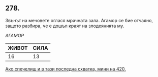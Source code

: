 ## 278.

Звънът на мечовете оглася мрачната зала. Агамор се бие отчаяно,
защото разбира, че е дошъл краят на злодеянията му.

_АГАМОР_

ЖИВОТ | СИЛА
--- | ---
16 | 13

[Ако спечелиш и в тази последна схватка, мини на 420.](./420)
